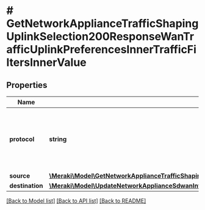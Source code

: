 # # GetNetworkApplianceTrafficShapingUplinkSelection200ResponseWanTrafficUplinkPreferencesInnerTrafficFiltersInnerValue

## Properties

Name | Type | Description | Notes
------------ | ------------- | ------------- | -------------
**protocol** | **string** | Protocol of &#39;custom&#39; type traffic filter. Must be one of: &#39;tcp&#39;, &#39;udp&#39;, &#39;icmp6&#39; or &#39;any&#39; | [optional]
**source** | [**\Meraki\Model\GetNetworkApplianceTrafficShapingUplinkSelection200ResponseWanTrafficUplinkPreferencesInnerTrafficFiltersInnerValueSource**](GetNetworkApplianceTrafficShapingUplinkSelection200ResponseWanTrafficUplinkPreferencesInnerTrafficFiltersInnerValueSource.md) |  |
**destination** | [**\Meraki\Model\UpdateNetworkApplianceSdwanInternetPoliciesRequestWanTrafficUplinkPreferencesInnerTrafficFiltersInnerValueDestination**](UpdateNetworkApplianceSdwanInternetPoliciesRequestWanTrafficUplinkPreferencesInnerTrafficFiltersInnerValueDestination.md) |  |

[[Back to Model list]](../../README.md#models) [[Back to API list]](../../README.md#endpoints) [[Back to README]](../../README.md)

